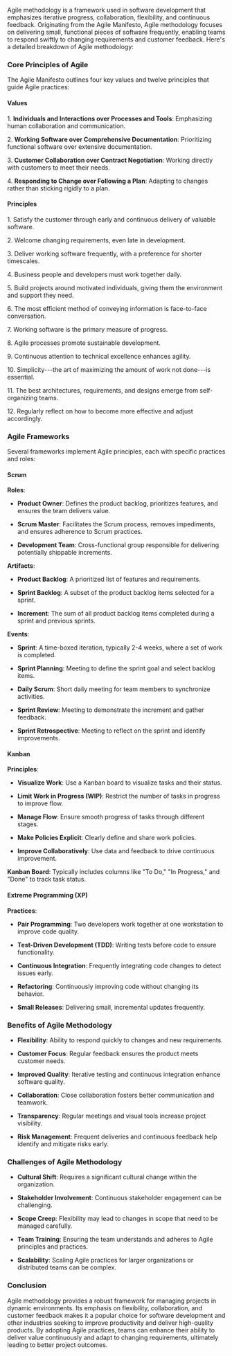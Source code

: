 Agile methodology is a framework used in software development that emphasizes iterative progress, collaboration, flexibility, and continuous feedback. Originating from the Agile Manifesto, Agile methodology focuses on delivering small, functional pieces of software frequently, enabling teams to respond swiftly to changing requirements and customer feedback. Here's a detailed breakdown of Agile methodology:

### Core Principles of Agile

The Agile Manifesto outlines four key values and twelve principles that guide Agile practices:

#### Values

1\. **Individuals and Interactions over Processes and Tools**: Emphasizing human collaboration and communication.

2\. **Working Software over Comprehensive Documentation**: Prioritizing functional software over extensive documentation.

3\. **Customer Collaboration over Contract Negotiation**: Working directly with customers to meet their needs.

4\. **Responding to Change over Following a Plan**: Adapting to changes rather than sticking rigidly to a plan.

#### Principles

1\. Satisfy the customer through early and continuous delivery of valuable software.

2\. Welcome changing requirements, even late in development.

3\. Deliver working software frequently, with a preference for shorter timescales.

4\. Business people and developers must work together daily.

5\. Build projects around motivated individuals, giving them the environment and support they need.

6\. The most efficient method of conveying information is face-to-face conversation.

7\. Working software is the primary measure of progress.

8\. Agile processes promote sustainable development.

9\. Continuous attention to technical excellence enhances agility.

10\. Simplicity---the art of maximizing the amount of work not done---is essential.

11\. The best architectures, requirements, and designs emerge from self-organizing teams.

12\. Regularly reflect on how to become more effective and adjust accordingly.

### Agile Frameworks

Several frameworks implement Agile principles, each with specific practices and roles:

#### Scrum

**Roles**:

- **Product Owner**: Defines the product backlog, prioritizes features, and ensures the team delivers value.

- **Scrum Master**: Facilitates the Scrum process, removes impediments, and ensures adherence to Scrum practices.

- **Development Team**: Cross-functional group responsible for delivering potentially shippable increments.

**Artifacts**:

- **Product Backlog**: A prioritized list of features and requirements.

- **Sprint Backlog**: A subset of the product backlog items selected for a sprint.

- **Increment**: The sum of all product backlog items completed during a sprint and previous sprints.

**Events**:

- **Sprint**: A time-boxed iteration, typically 2-4 weeks, where a set of work is completed.

- **Sprint Planning**: Meeting to define the sprint goal and select backlog items.

- **Daily Scrum**: Short daily meeting for team members to synchronize activities.

- **Sprint Review**: Meeting to demonstrate the increment and gather feedback.

- **Sprint Retrospective**: Meeting to reflect on the sprint and identify improvements.

#### Kanban

**Principles**:

- **Visualize Work**: Use a Kanban board to visualize tasks and their status.

- **Limit Work in Progress (WIP)**: Restrict the number of tasks in progress to improve flow.

- **Manage Flow**: Ensure smooth progress of tasks through different stages.

- **Make Policies Explicit**: Clearly define and share work policies.

- **Improve Collaboratively**: Use data and feedback to drive continuous improvement.

**Kanban Board**: Typically includes columns like "To Do," "In Progress," and "Done" to track task status.

#### Extreme Programming (XP)

**Practices**:

- **Pair Programming**: Two developers work together at one workstation to improve code quality.

- **Test-Driven Development (TDD)**: Writing tests before code to ensure functionality.

- **Continuous Integration**: Frequently integrating code changes to detect issues early.

- **Refactoring**: Continuously improving code without changing its behavior.

- **Small Releases**: Delivering small, incremental updates frequently.

### Benefits of Agile Methodology

- **Flexibility**: Ability to respond quickly to changes and new requirements.

- **Customer Focus**: Regular feedback ensures the product meets customer needs.

- **Improved Quality**: Iterative testing and continuous integration enhance software quality.

- **Collaboration**: Close collaboration fosters better communication and teamwork.

- **Transparency**: Regular meetings and visual tools increase project visibility.

- **Risk Management**: Frequent deliveries and continuous feedback help identify and mitigate risks early.

### Challenges of Agile Methodology

- **Cultural Shift**: Requires a significant cultural change within the organization.

- **Stakeholder Involvement**: Continuous stakeholder engagement can be challenging.

- **Scope Creep**: Flexibility may lead to changes in scope that need to be managed carefully.

- **Team Training**: Ensuring the team understands and adheres to Agile principles and practices.

- **Scalability**: Scaling Agile practices for larger organizations or distributed teams can be complex.

### Conclusion

Agile methodology provides a robust framework for managing projects in dynamic environments. Its emphasis on flexibility, collaboration, and customer feedback makes it a popular choice for software development and other industries seeking to improve productivity and deliver high-quality products. By adopting Agile practices, teams can enhance their ability to deliver value continuously and adapt to changing requirements, ultimately leading to better project outcomes.